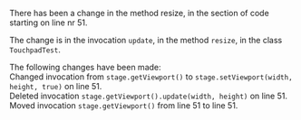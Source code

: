 There has been a change in the method resize, in the section of code starting on line nr 51.
  
The change is in the invocation ```update```, in the method ```resize```, in the class ```TouchpadTest```.
  
The following changes have been made:  
Changed invocation from ```stage.getViewport()``` to ```stage.setViewport(width, height, true)``` on line 51.  
Deleted invocation ```stage.getViewport().update(width, height)``` on line 51.  
Moved invocation ```stage.getViewport()``` from line 51 to line 51.  
